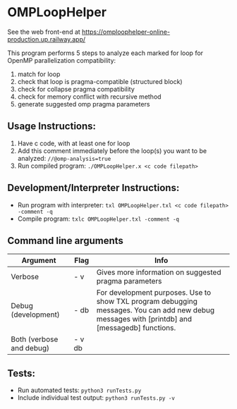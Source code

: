 # OMPLoopHelper

See the web front-end at https://omploophelper-online-production.up.railway.app/

This program performs 5 steps to analyze each marked for loop for OpenMP parallelization compatibility:
 1. match for loop
 2. check that loop is pragma-compatible (structured block)
 3. check for collapse pragma compatibility
 4. check for memory conflict with recursive method
 5. generate suggested omp pragma parameters

## Usage Instructions:
1. Have c code, with at least one for loop
2. Add this comment immediately before the loop(s) you want to be analyzed: ```//@omp-analysis=true```
3. Run compiled program: ```./OMPLoopHelper.x <c code filepath>```


## Development/Interpreter Instructions:
- Run program with interpreter: ```txl OMPLoopHelper.txl <c code filepath> -comment -q```
- Compile program: ```txlc OMPLoopHelper.txl -comment -q```

## Command line arguments

| **Argument**             | Flag   | Info                                                                                                                                           |
|--------------------------|--------|------------------------------------------------------------------------------------------------------------------------------------------------|
| Verbose                  | - v    | Gives more information on suggested pragma parameters                                                                                          |
| Debug (development)      | - db   | For development purposes. Use to show TXL program debugging messages. You can add new debug messages with [printdb] and [messagedb] functions. |
| Both (verbose and debug) | - v db |                                                                                                                                                |

## Tests:
 - Run automated tests: ```python3 runTests.py```
 - Include individual test output: ```python3 runTests.py -v```
